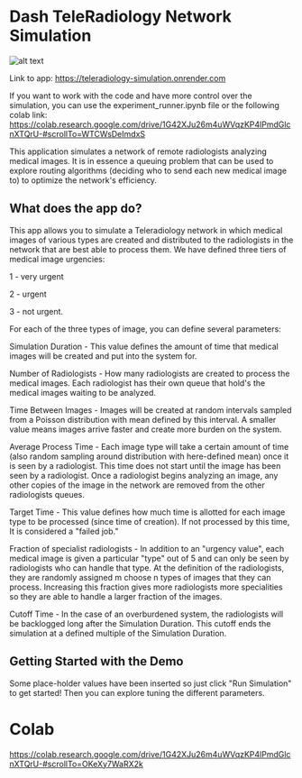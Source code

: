 # Dash TeleRadiology Network Simulation

![alt text](Dash_App/assets/app_ui.png?raw=true)

Link to app: https://teleradiology-simulation.onrender.com 

If you want to work with the code and have more control over the simulation, you can use the experiment_runner.ipynb file or the following
colab link: https://colab.research.google.com/drive/1G42XJu26m4uWVqzKP4lPmdGlcnXTQrU-#scrollTo=WTCWsDeImdxS

This application simulates a network of remote radiologists analyzing medical images. It is in essence a queuing problem that can be used to explore routing algorithms (deciding who to send each new medical image to) to optimize the network's efficiency.

## What does the app do?

This app allows you to simulate a Teleradiology network in which medical images of various types are created and distributed to the radiologists in the network that are best able to process them. We have defined three tiers of medical image urgencies: 

1 - very urgent 

2 - urgent 

3 - not urgent.

For each of the three types of image, you can define several parameters:

Simulation Duration - This value defines the amount of time that medical images will be created and put into the system for.

Number of Radiologists - How many radiologists are created to process the medical images. Each radiologist has their own queue that hold's the medical images waiting to be analyzed.

Time Between Images - Images will be created at random intervals sampled from a Poisson distribution with mean defined by this interval. A smaller value means images arrive faster and create more burden on the system.

Average Process Time - Each image type will take a certain amount of time (also random sampling around distribution with here-defined mean) once it is seen by a radiologist. This time does not start until the image has been seen by a radiologist. Once a radiologist begins analyzing an image, any other copies of the image in the network are removed from the other radiologists queues.

Target Time - This value defines how much time is allotted for each image type to be processed (since time of creation). If not processed by this time, It is considered a "failed job."

Fraction of specialist radiologists - In addition to an "urgency value", each medical image is given a particular "type" out of 5 and can only be seen by radiologists who can handle that type. At the definition of the radiologists, they are randomly assigned m choose n types of images that they can process. Increasing this fraction gives more radiologists more specialities so they are able to handle a larger fraction of the images.

Cutoff Time - In the case of an overburdened system, the radiologists will be backlogged long after the Simulation Duration. This cutoff ends the simulation at a defined multiple of the Simulation Duration.

## Getting Started with the Demo

Some place-holder values have been inserted so just click "Run Simulation" to get started! Then you can explore tuning the different parameters.
# Colab
https://colab.research.google.com/drive/1G42XJu26m4uWVqzKP4lPmdGlcnXTQrU-#scrollTo=OKeXy7WaRX2k
